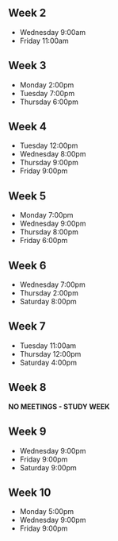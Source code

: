 ## Week 2
- Wednesday 9:00am
- Friday 11:00am

## Week 3
- Monday 2:00pm
- Tuesday 7:00pm
- Thursday 6:00pm

## Week 4
- Tuesday 12:00pm
- Wednesday 8:00pm
- Thursday 9:00pm
- Friday 9:00pm

## Week 5
- Monday 7:00pm
- Wednesday 9:00pm
- Thursday 8:00pm
- Friday 6:00pm

## Week 6
- Wednesday 7:00pm
- Thursday 2:00pm
- Saturday 8:00pm

## Week 7
- Tuesday 11:00am
- Thursday 12:00pm
- Saturday 4:00pm

## Week 8
**NO MEETINGS - STUDY WEEK**

## Week 9
- Wednesday 9:00pm
- Friday 9:00pm
- Saturday 9:00pm

## Week 10
- Monday 5:00pm
- Wednesday 9:00pm
- Friday 9:00pm
